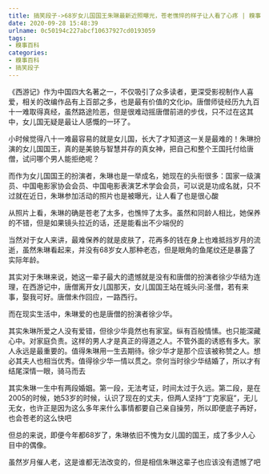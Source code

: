```yaml
---
title: 搞笑段子->68岁女儿国国王朱琳最新近照曝光，苍老憔悴的样子让人看了心疼 | 糗事百科
date: 2020-09-28 15:48:39
urlname: 0c50194c227abcf10637927cd0193059
tags: 
- 糗事百科
categories:
- 糗事百科
- 搞笑段子
---
```

《西游记》作为中国四大名著之一，不仅吸引了众多读者，更深受影视制作人喜爱，相关的改编作品有上百部之多，也是最有价值的文化ip。唐僧师徒经历九九百十一难取得真经，虽然路途险恶，但是很难动摇唐僧前进的步伐，只不过在这其中，女儿国无疑是最让人感慨的一环了。

小时候觉得八十一难最容易的就是女儿国，长大了才知道这一关是最难的！朱琳扮演的女儿国国王，真的是美貌与智慧并存的真女神，把自己和整个王国托付给唐僧，试问哪个男人能拒绝呢？

而作为女儿国国王的扮演者，朱琳也是一举成名，她现在的头衔很多：国家一级演员、中国电影家协会会员、中国电影表演艺术学会会员，可以说是功成名就，只不过就在近日，朱琳参加活动的照片也是被曝光，让人看了也是很心酸

从照片上看，朱琳的确是苍老了太多，也憔悴了太多。虽然和同龄人相比，她保养的不错，但是如果镜头拉近的话，还是能看出不少端倪的

当然对于女人来讲，最难保养的就是皮肤了，花再多的钱在身上也难抵挡岁月的流逝，虽然朱琳看起来，并没有68岁女人那种老态，但是眼角的鱼尾纹还是暴露了实际年龄。

其实对于朱琳来说，她这一辈子最大的遗憾就是没有和唐僧的扮演者徐少华结为连理，在西游记中，唐僧离开女儿国那天，女儿国国王站在城头问:圣僧，若有来事，娶我可好。唐僧未作回应，一路西行。

而在现实生活中，朱琳爱的也是唐僧的扮演者徐少华。

其实朱琳所爱之人没有爱错，但徐少华竟然也有家室。纵有百般情愫。也只能深藏心中。对家庭负责。这样的男人才是真正的得道之人。不管外面的诱惑有多大。家人永远是最重要的。值得朱琳用一生去期待。徐少华才是那个应该被称赞之人。想必其夫人也相当优秀。值得徐少华一情以贯之。奈何当时徐少华结婚了，所以才有结尾深情一眼，骑马而去

其实朱琳一生中有两段婚姻。第一段，无法考证，时间太过于久远。第二段，是在2005的时候，她53岁的时候，认识了现在的丈夫，但两人坚持“丁克家庭”，无儿无女，也许正是因为这么多年来什么事情都要自己亲自操劳，所以即便底子再好，也会苍老的这么快吧

但总的来说，即便今年都68岁了，朱琳依旧不愧为女儿国的国王，成了多少人心目中的偶像。

虽然岁月催人老，这是谁都无法改变的，但是相信朱琳这辈子也应该没有遗憾了吧



